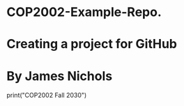 # COP2002-Example-Repo.
# Creating a project for GitHub
# By James Nichols
 
print("COP2002 Fall 2030")
